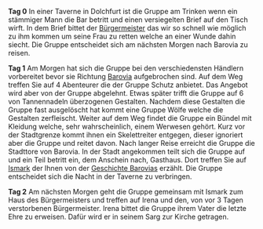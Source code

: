 **Tag 0**
In einer Taverne in Dolchfurt ist die Gruppe am Trinken wenn ein stämmiger Mann die Bar betritt und einen versiegelten Brief auf den Tisch wirft. In dem Brief bittet der [Bürgermeister](NPCs/Barovia.md#Koljan%20Indirowitsch) das wir so schnell wie möglich zu ihm kommen um seine Frau zu retten welche an einer Wunde dahin siecht. Die Gruppe entscheidet sich am nächsten Morgen nach Barovia zu reisen.

**Tag 1**
Am Morgen hat sich die Gruppe bei den verschiedensten Händlern vorbereitet bevor sie Richtung [Barovia](../Orte/Barovia) aufgebrochen sind. Auf dem Weg treffen Sie auf 4 Abenteurer die der Gruppe Schutz anbietet. Das Angebot wird aber von der Gruppe abgelehnt. Etwas später trifft die Gruppe auf 6 von Tannennadeln überzogenen Gestalten. Nachdem diese Gestalten die Gruppe fast ausgelöscht hat kommt eine Gruppe Wölfe welche die Gestalten zerfleischt. Weiter auf dem Weg findet die Gruppe ein Bündel mit Kleidung welche, sehr wahrscheinlich, einem Werwesen gehört. Kurz vor der Stadtgrenze kommt ihnen ein Skelettreiter entgegen, dieser ignoriert aber die Gruppe und reitet davon. Nach langer Reise erreicht die Gruppe die Stadttore von Barovia. In der Stadt angekommen teilt sich die Gruppe auf und ein Teil betritt ein, dem Anschein nach, Gasthaus. Dort treffen Sie auf [Ismark](../NPCs/Barovia#Ismark%20Koljanovitsch) der Ihnen von der [Geschichte Barovias](Strath%20von%20Zarowitsch.md) erzählt. Die Gruppe entscheidet sich die Nacht in der Taverne zu verbringen.

**Tag 2**
Am nächsten Morgen geht die Gruppe gemeinsam mit Ismark zum Haus des Bürgermeisters und treffen auf Irena und den, von vor 3 Tagen verstorbenen Bürgermeister.  Irena bittet die Gruppe ihrem Vater die letzte Ehre zu erweisen. Dafür wird er in seinem Sarg zur Kirche getragen. 